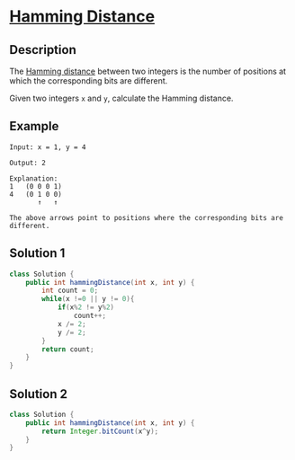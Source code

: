 # [Hamming Distance](https://leetcode.com/problems/hamming-distance/)

## Description

The [Hamming distance](https://en.wikipedia.org/wiki/Hamming_distance) between two integers is the number of positions at which the corresponding bits are different.

Given two integers `x` and `y`, calculate the Hamming distance.

## Example

```
Input: x = 1, y = 4

Output: 2

Explanation:
1   (0 0 0 1)
4   (0 1 0 0)
       ↑   ↑

The above arrows point to positions where the corresponding bits are different.
```

## Solution 1

```java
class Solution {
    public int hammingDistance(int x, int y) {
        int count = 0;
        while(x !=0 || y != 0){
            if(x%2 != y%2)
                count++;
            x /= 2;
            y /= 2;
        }
        return count;
    }
}
```

## Solution 2

```java
class Solution {
    public int hammingDistance(int x, int y) {
        return Integer.bitCount(x^y);
    }
}
```

